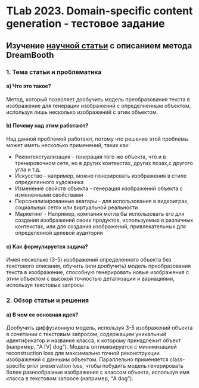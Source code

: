 # TLab 2023. Domain-specific content generation - тестовое задание

## Изучение [научной статьи](https://arxiv.org/abs/2208.12242) с описанием метода DreamBooth
### 1. Тема статьи и проблематика
#### a) Что это такое?
Метод, который позволяет дообучить модель преобразования текста в изображение для генерации изображений с определненным объектом, используя лишь несколько изображений с этим объектом.
#### b) Почему над этим работают?
Над данной проблемой работают, потому что решение этой проблемы может иметь несколько применений, таких как:
* Реконтекстуализация - генерация того же объекта, что и в тренировочном сете, но в других контекстах, других позах,с другого угла и т.д.
* Искусство - например, можно генерировать изображения в стиле определенного художника
* Изменение свойств объекта - генерация изображений объекта с измененными свойствами
* Персонализированные аватары - для использования в видеоиграх, социальных сетях или виртуальной реальности
* Маркетинг - Например, компания могла бы использовать его для создания изображений своих продуктов, используемых в различных контекстах, или для создания изображений, привлекательных для определенной целевой аудитории
#### c) Как формулируется задача?
Имея несколько (3-5) изображений определенного объекта без текстового описания, обучить (или дообучить) модель преобразования текста в изображение, способную генерировать новые изображения с этим объектом с высокой точностью детализации и вариациями, используя текстовые запросы
### 2. Обзор статьи и решения
#### a) В чем ее основная идея?
Дообучить диффузионную модель, используя 3-5 изображений объекта в сочетании с текстовым запросом, содержащим уникальный идентификатор и название класса, к которому принадлежит объект (например, “A [V] dog”). Модель оптимизируется с минимизацией reconstruction loss для максимально точной реконструкции изображений с данныим объектом. Параллельно применяется class-specific prior preservation loss, чтобы побудить модель генерировать более разнообразные изображения с классом объекта, используя имя класса в текстовом запросе (например, “A dog”).
